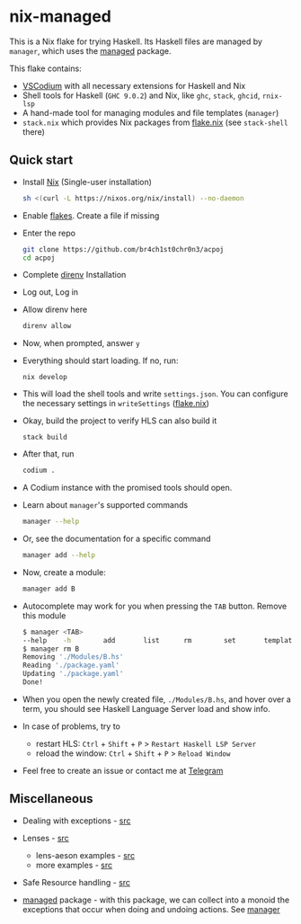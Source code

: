 # nix-managed

This is a Nix flake for trying Haskell. Its Haskell files are managed by `manager`, which uses the [managed](https://hackage.haskell.org/package/managed-1.0.9) package.

This flake contains:
- [VSCodium](https://vscodium.com/) with all necessary extensions for Haskell and Nix
- Shell tools for Haskell (`GHC 9.0.2`) and Nix, like `ghc`, `stack`, `ghcid`, `rnix-lsp`
- A hand-made tool for managing modules and file templates (`manager`)
- `stack.nix` which provides Nix packages from [flake.nix](flake.nix) (see `stack-shell` there)

## Quick start

- Install [Nix](https://nixos.org/download.html) (Single-user installation)
  ```sh
  sh <(curl -L https://nixos.org/nix/install) --no-daemon
  ```

- Enable [flakes](https://nixos.wiki/wiki/Flakes#Permanent). Create a file if missing

- Enter the repo
  ```sh
  git clone https://github.com/br4ch1st0chr0n3/acpoj
  cd acpoj
  ```

- Complete [direnv](https://direnv.net/docs/installation.html#from-system-packages) Installation

- Log out, Log in

- Allow direnv here
  ```sh
  direnv allow
  ```

- Now, when prompted, answer `y`

- Everything should start loading. If no, run:
  ```
  nix develop
  ```

- This will load the shell tools and write `settings.json`. You can configure the necessary settings in `writeSettings` ([flake.nix](flake.nix))

- Okay, build the project to verify HLS can also build it
  ```
  stack build
  ```

- After that, run
  ```sh
  codium .
  ```

- A Codium instance with the promised tools should open.

- Learn about `manager`'s supported commands
  ```sh
  manager --help
  ```

- Or, see the documentation for a specific command
  ```sh
  manager add --help
  ```

- Now, create a module:
  ```sh
  manager add B
  ```

- Autocomplete may work for you when pressing the `TAB` button. Remove this module
  ```sh
  $ manager <TAB>
  --help    -h        add       list      rm        set       template
  $ manager rm B
  Removing './Modules/B.hs'
  Reading './package.yaml'
  Updating './package.yaml'
  Done!
  ```

- When you open the newly created file, `./Modules/B.hs`, and hover over a term, you should see Haskell Language Server load and show info.

- In case of problems, try to
  - restart HLS: `Ctrl` + `Shift` + `P` > `Restart Haskell LSP Server`
  - reload the window: `Ctrl` + `Shift` + `P` > `Reload Window`

- Feel free to create an issue or contact me at [Telegram](https://daniladanko.t.me)

## Miscellaneous

* Dealing with exceptions - [src](http://www.mega-nerd.com/erikd/Blog/CodeHacking/Haskell/what_do_you_mean.html)

* Lenses - [src](https://en.wikibooks.org/wiki/Haskell/Lenses_and_functional_references)
  * lens-aeson examples - [src](https://github.com/danidiaz/lens-aeson-examples/blob/master/src/Data/Aeson/Lens/Examples.hs)
  * more examples - [src](https://www.snoyman.com/blog/2017/05/playing-with-lens-aeson/)

* Safe Resource handling - [src](https://mmhaskell.com/blog/2022/6/23/resources-and-bracket)

* [managed](https://hackage.haskell.org/package/managed-1.0.9) package - with this package, we can collect into a monoid the exceptions that occur when doing and undoing actions. See [manager](./manager/)
